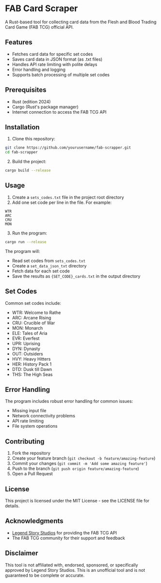 # FAB Card Scraper

A Rust-based tool for collecting card data from the Flesh and Blood Trading Card Game (FAB TCG) official API.

## Features

- Fetches card data for specific set codes
- Saves card data in JSON format (as .txt files)
- Handles API rate limiting with polite delays
- Error handling and logging
- Supports batch processing of multiple set codes

## Prerequisites

- Rust (edition 2024)
- Cargo (Rust's package manager)
- Internet connection to access the FAB TCG API

## Installation

1. Clone this repository:
```bash
git clone https://github.com/yourusername/fab-scrapper.git
cd fab-scrapper
```

2. Build the project:
```bash
cargo build --release
```

## Usage

1. Create a `sets_codes.txt` file in the project root directory
2. Add one set code per line in the file. For example:
```
WTR
ARC
CRU
MON
```

3. Run the program:
```bash
cargo run --release
```

The program will:
- Read set codes from `sets_codes.txt`
- Create a `set_data_json_txt` directory
- Fetch data for each set code
- Save the results as `{SET_CODE}_cards.txt` in the output directory

## Set Codes

Common set codes include:
- WTR: Welcome to Rathe
- ARC: Arcane Rising
- CRU: Crucible of War
- MON: Monarch
- ELE: Tales of Aria
- EVR: Everfest
- UPR: Uprising
- DYN: Dynasty
- OUT: Outsiders
- HVY: Heavy Hitters
- HER: History Pack 1
- DTD: Dusk till Dawn
- THS: The High Seas

## Error Handling

The program includes robust error handling for common issues:
- Missing input file
- Network connectivity problems
- API rate limiting
- File system operations

## Contributing

1. Fork the repository
2. Create your feature branch (`git checkout -b feature/amazing-feature`)
3. Commit your changes (`git commit -m 'Add some amazing feature'`)
4. Push to the branch (`git push origin feature/amazing-feature`)
5. Open a Pull Request

## License

This project is licensed under the MIT License - see the LICENSE file for details.

## Acknowledgments

- [Legend Story Studios](https://legendstory.com/) for providing the FAB TCG API
- The FAB TCG community for their support and feedback

## Disclaimer

This tool is not affiliated with, endorsed, sponsored, or specifically approved by Legend Story Studios. This is an unofficial tool and is not guaranteed to be complete or accurate.
